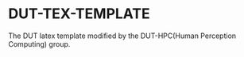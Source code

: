 # DUT-TEX-TEMPLATE
The DUT latex template modified by the DUT-HPC(Human Perception Computing) group.

